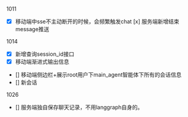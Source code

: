 1011
- [x] 移动端中sse不主动断开的时候，会频繁触发chat
  [x] 服务端新增结束message推送
  
1014
- [x] 新增查询session_id接口 
- [x] 移动端渐进式输出信息
- [] 移动端侧边栏+展示root用户下main_agent智能体下所有的会话信息
- [] 新会话


1026
- [] 服务端独自保存聊天记录，不用langgraph自身的。
